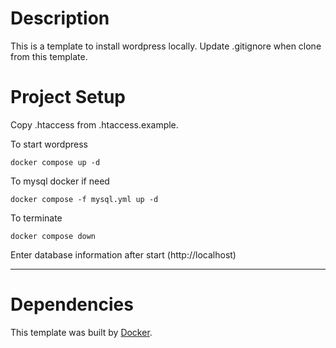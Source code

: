 # Description

This is a template to install wordpress locally. Update .gitignore when clone from this template.

# Project Setup

Copy .htaccess from .htaccess.example.

To start wordpress
```shell
docker compose up -d
```

To mysql docker if need
```shell
docker compose -f mysql.yml up -d
```

To terminate
```shell
docker compose down
```

Enter database information after start (http://localhost)

---

# Dependencies

This template was built by [Docker](https://www.docker.com/).
